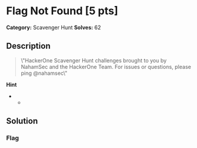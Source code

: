# Flag Not Found [5 pts]

**Category:** Scavenger Hunt
**Solves:** 62

## Description
>\\"HackerOne Scavenger Hunt challenges brought to you by NahamSec and the HackerOne Team. For issues or questions, please ping @nahamsec\\"

**Hint**
* -

## Solution

### Flag

